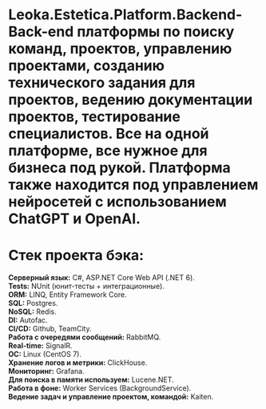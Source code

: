 # Leoka.Estetica.Platform.Backend- Back-end платформы по поиску команд, проектов, управлению проектами, созданию технического задания для проектов, ведению документации проектов, тестирование специалистов. Все на одной платформе, все нужное для бизнеса под рукой. Платформа также находится под управлением нейросетей с использованием ChatGPT и OpenAI.

# Стек проекта бэка:
<strong>Серверный язык:</strong> C#, ASP.NET Core Web API (.NET 6).<br/>
<strong>Tests:</strong> NUnit (юнит-тесты + интеграционные).<br/>
<strong>ORM:</strong> LINQ, Entity Framework Core.<br/>
<strong>SQL:</strong> Postgres.<br/>
<strong>NoSQL:</strong> Redis.<br/>
<strong>DI:</strong> Autofac.<br/>
<strong>CI/CD:</strong> Github, TeamCity.<br/>
<strong>Работа с очередями сообщений:</strong> RabbitMQ.<br/>
<strong>Real-time:</strong> SignalR.<br/>
<strong>OC:</strong> Linux (CentOS 7).<br/>
<strong>Хранение логов и метрики:</strong> ClickHouse.<br/>
<strong>Мониторинг:</strong> Grafana.<br/>
<strong>Для поиска в памяти используем:</strong> Lucene.NET.<br/>
<strong>Работа в фоне:</strong> Worker Services (BackgroundService).<br/>
<strong>Ведение задач и управление проектом, командой:</strong> Kaiten.<br/>
